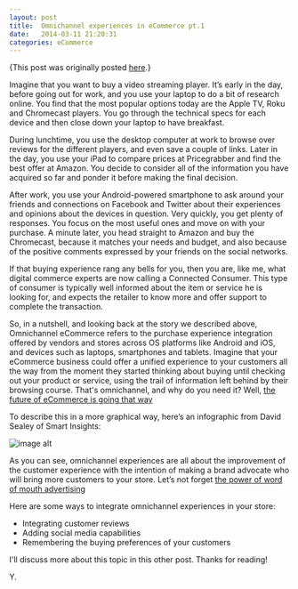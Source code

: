 ```yaml
---
layout: post
title:  Omnichannel experiences in eCommerce pt.1
date:   2014-03-11 21:20:31
categories: eCommerce
---
```

{This post was originally posted [here](http://blog.crowdint.com/2014/03/11/omnichannel-experiences-in-ecommerce-pt-1.html).}

  Imagine that you want to buy a video streaming player. It’s early in the day, before going out for work, and you use your laptop to do a bit of research online. You find that the most popular options today are the Apple TV, Roku and Chromecast players. You go through the technical specs for each device and then close down your laptop to have breakfast.

  During lunchtime, you use the desktop computer at work to browse over reviews for the different players, and even save a couple of links. Later in the day, you use your iPad to compare prices at Pricegrabber and find the best offer at Amazon. You decide to consider all of the information you have acquired so far and ponder it before making the final decision.

  After work, you use your Android-powered smartphone to ask around your friends and connections on Facebook and Twitter about their experiences and opinions about the devices in question. Very quickly, you get plenty of responses. You focus on the most useful ones and move on with your purchase. A minute later, you head straight to Amazon and buy the Chromecast, because it matches your needs and budget, and also because of the positive comments expressed by your friends on the social networks.

  If that buying experience rang any bells for you, then you are, like me, what digital commerce experts are now calling a Connected Consumer. This type of consumer is typically well informed about the item or service he is looking for, and expects the retailer to know more and offer support to complete the transaction.

  So, in a nutshell, and looking back at the story we described above, Omnichannel eCommerce refers to the purchase experience integration offered by vendors and stores across OS platforms like Android and iOS, and devices such as laptops, smartphones and tablets. Imagine that your eCommerce business could offer a unified experience to your customers all the way from the moment they started thinking about buying until checking out your product or service, using the trail of information left behind by their browsing course. That's omnichannel, and why do you need it? Well, <a href="http://www.theguardian.com/media-network-partner-zone-ebay/omni-channel-retailers-connected-consumers">the future of eCommerce is going that way</a>

  To describe this in a more graphical way, here’s an infographic from David Sealey of Smart Insights:

  <img src="https://ciblogassets.s3.amazonaws.com/crowdblog/asset/239/What-is-Omnichannel.png" alt="image alt">

  As you can see, omnichannel experiences are all about the improvement of the customer experience with the intention of making a brand advocate who will bring more customers to your store. Let’s not forget <a href="http://www.paypromedia.com/2013/07/19/there-is-no-i-in-customer-the-importance-of-word-of-mouth-marketing/">the power of word of mouth advertising</a>

  Here are some ways to integrate omnichannel experiences in your store:

  <ul>
  <li>Integrating customer reviews</li>
  <li>Adding social media capabilities</li>
  <li>Remembering the buying preferences of your customers</li>
  </ul>

  I'll discuss more about this topic in this other post.
  Thanks for reading!

  Y.

